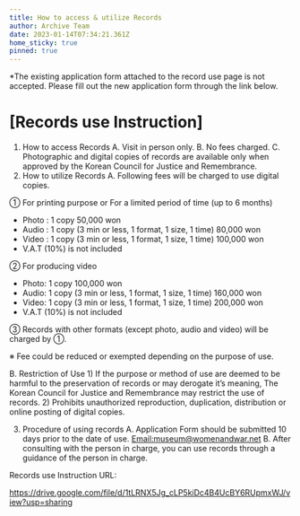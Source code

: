 ```yaml
---
title: How to access & utilize Records
author: Archive Team
date: 2023-01-14T07:34:21.361Z
home_sticky: true
pinned: true
---
```

<!--StartFragment-->

\*The existing application form attached to the record use page is not accepted. Please fill out the new application form through the link below.

<!--EndFragment-->

# \[Records use Instruction]

1. How to access Records
   A. Visit in person only.
   B. No fees charged.
   C. Photographic and digital copies of records are available only when approved by the Korean Council for Justice and Remembrance.
2. How to utilize Records
   A. Following fees will be charged to use digital copies.

<Digital Copy Usage Fees Standard>

① For printing purpose or For a limited period of time (up to 6 months)

* Photo : 1 copy 50,000 won
* Audio : 1 copy (3 min or less, 1 format, 1 size, 1 time) 80,000 won
* Video : 1 copy (3 min or less, 1 format, 1 size, 1 time) 100,000 won
* V.A.T (10%) is not included

② For producing video

* Photo: 1 copy 100,000 won
* Audio: 1 copy (3 min or less, 1 format, 1 size, 1 time) 160,000 won
* Video: 1 copy (3 min or less, 1 format, 1 size, 1 time) 200,000 won
* V.A.T (10%) is not included

③ Records with other formats (except photo, audio and video) will be charged by  ①.

※ Fee could be reduced or exempted depending on the purpose of use.

  B. Restriction of Use
    1) If the purpose or method of use are deemed to be harmful to the preservation of records or may derogate it’s meaning, The Korean Council for Justice and Remembrance may restrict the use of records.
    2) Prohibits unauthorized reproduction, duplication, distribution or online posting of digital copies.

3. Procedure of using records
   A. Application Form should be submitted 10 days prior to the date of use. <Email:museum@womenandwar.net> 
   B. After consulting with the person in charge, you can use records through a guidance of the person in charge.

Records use Instruction URL:

<https://drive.google.com/file/d/1tLRNX5Jg_cLP5kiDc4B4UcBY6RUpmxWJ/view?usp=sharing>